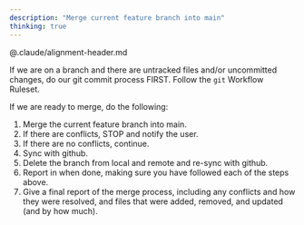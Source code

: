 ```yaml
---
description: "Merge current feature branch into main"
thinking: true
---
```


@.claude/alignment-header.md

If we are on a branch and there are untracked files and/or uncommitted changes, do our git commit process FIRST. Follow the `git` Workflow Ruleset.

If we are ready to merge, do the following:

1. Merge the current feature branch into main.
2. If there are conflicts, STOP and notify the user.
3. If there are no conflicts, continue.
4. Sync with github.
5. Delete the branch from local and remote and re-sync with github.
6. Report in when done, making sure you have followed each of the steps above.
7. Give a final report of the merge process, including any conflicts and how they were resolved, and files that were added, removed, and updated (and by how much).
